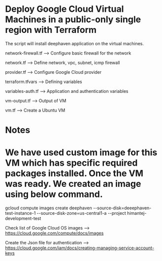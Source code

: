 # Deploy Google Cloud Virtual Machines in a public-only single region with Terraform

The script will install deephaven application on the virtual machines.

network-firewall.tf --> Configure basic firewall for the network

network.tf --> Define network, vpc, subnet, icmp firewall

provider.tf --> Configure Google Cloud provider

terraform.tfvars --> Defining variables

variables-auth.tf --> Application and authentication variables

vm-output.tf --> Output of VM

vm.tf --> Create a Ubuntu VM

# Notes

# We have used custom image for this VM which has specific required packages installed. Once the VM was ready. We created an image using below command.

gcloud compute images create deephaven    --source-disk=deeephaven-test-instance-1   --source-disk-zone=us-central1-a  --project himantej-development-test

Check list of Google Cloud OS images --> https://cloud.google.com/compute/docs/images

Create the Json file for authentication --> https://cloud.google.com/iam/docs/creating-managing-service-account-keys
